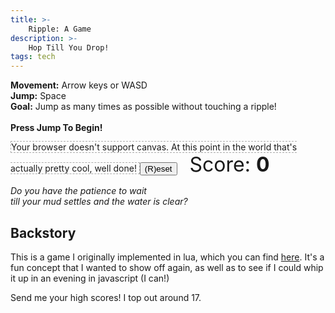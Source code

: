 ```yaml
---
title: >-
    Ripple: A Game
description: >-
    Hop Till You Drop!
tags: tech
---
```


<p>
    <b>Movement:</b> Arrow keys or WASD<br/>
    <b>Jump:</b> Space<br/>
    <b>Goal:</b> Jump as many times as possible without touching a ripple!<br/>
    <br/>
    <b>Press Jump To Begin!</b>
</p>

<canvas id="canvas"
        style="border:1px dashed #AAA"
        tabindex=0>
Your browser doesn't support canvas. At this point in the world that's actually
pretty cool, well done!
</canvas>
<button onclick="resetGame()">(R)eset</button>
<span style="font-size: 2rem; margin-left: 1rem;">Score:
    <span style="font-weight: bold" id="score">0</span>
</span>

<script type="text/javascript">

const palette = [
    "#264653",
    "#2A9D8F",
    "#E9C46A",
    "#F4A261",
    "#E76F51",
];

const width = 800;
const height = 600;

function hypotenuse(w, h) {
    return Math.sqrt(Math.pow(w, 2) + Math.pow(h, 2));
}

let canvas = document.getElementById("canvas");
canvas.width = width;
canvas.height = height;

let score = document.getElementById("score");

const whitelistedKeys = {
    "ArrowUp": {},
    "KeyW": {map: "ArrowUp"},
    "ArrowLeft": {},
    "KeyA": {map: "ArrowLeft"},
    "ArrowRight": {},
    "KeyD": {map: "ArrowRight"},
    "ArrowDown": {},
    "KeyS": {map: "ArrowDown"},
    "Space": {},
    "KeyR": {},
};

let keyboard = {};

canvas.addEventListener('keydown', (event) => {
    let keyInfo = whitelistedKeys[event.code];
    if (!keyInfo) return;

    let code = event.code;
    if (keyInfo.map) code = keyInfo.map;

    event.preventDefault();
    keyboard[code] = true;
});

canvas.addEventListener('keyup', (event) => {
    let keyInfo = whitelistedKeys[event.code];
    if (!keyInfo) return;

    let code = event.code;
    if (keyInfo.map) code = keyInfo.map;

    event.preventDefault();
    delete keyboard[code];
});

let ctx = canvas.getContext("2d");

let currTick;
let drops;

class Drop {
    constructor(x, y, bounces, color) {
        this.tick = currTick;
        this.x = x;
        this.y = y;
        this.thickness = (bounces+1) * 0.25;
        this.color = color ? color : palette[Math.floor(Math.random() * palette.length)];
        this.winner = false;

        this.maxRadius = hypotenuse(x, y);
        this.maxRadius = Math.max(this.maxRadius, hypotenuse(width-x, y));
        this.maxRadius = Math.max(this.maxRadius, hypotenuse(x, height-y));
        this.maxRadius = Math.max(this.maxRadius, hypotenuse(width-x, height-y));

        drops.push(this);

        if (bounces > 0) {
            new Drop(x, -y, bounces-1, this.color);
            new Drop(-x, y, bounces-1, this.color);
            new Drop((2*width)-x, y, bounces-1, this.color);
            new Drop(x, (2*height)-y, bounces-1, this.color);
        }
    }

    radius() { return currTick - this.tick; }

    draw() {
        ctx.beginPath();
        ctx.arc(this.x, this.y, this.radius(), 0, Math.PI * 2, false);
        ctx.closePath();
        ctx.lineWidth = this.thickness;
        ctx.strokeStyle = this.winner ? "#FF0000" : this.color;
        ctx.stroke();
    }

    canGC() {
        return this.radius() > this.maxRadius;
    }
}

const playerRadius = 10;
const playerMoveAccel = 0.5;
const playerMoveDecel = 0.7;
const playerMaxMoveSpeed = 4;
const playerJumpSpeed = 0.08;
const playerMaxHeight = 1;
const playerGravity = 0.01;

class Player{
    constructor(x, y, color) {
        this.x = x;
        this.y = y;
        this.z = 0;
        this.xVelocity = 0;
        this.yVelocity = 0;
        this.zVelocity = 0;
        this.color = color;
        this.falling = false;
        this.lastJumpHeight = 0;
        this.loser = false;
    }

    act() {
        if (keyboard["ArrowUp"]) {
            this.yVelocity = Math.max(-playerMaxMoveSpeed, this.yVelocity - playerMoveAccel);
        } else if (keyboard["ArrowDown"]) {
            this.yVelocity = Math.min(playerMaxMoveSpeed, this.yVelocity + playerMoveAccel);
        } else if (this.yVelocity > 0) {
            this.yVelocity = Math.max(0, this.yVelocity - playerMoveDecel);
        } else if (this.yVelocity < 0) {
            this.yVelocity = Math.min(0, this.yVelocity + playerMoveDecel);
        }

        this.y += this.yVelocity;
        this.y = Math.max(0+playerRadius, this.y);
        this.y = Math.min(height-playerRadius, this.y);

        if (keyboard["ArrowLeft"]) {
            this.xVelocity = Math.max(-playerMaxMoveSpeed, this.xVelocity - playerMoveAccel);
        } else if (keyboard["ArrowRight"]) {
            this.xVelocity = Math.min(playerMaxMoveSpeed, this.xVelocity + playerMoveAccel);
        } else if (this.xVelocity > 0) {
            this.xVelocity = Math.max(0, this.xVelocity - playerMoveDecel);
        } else if (this.xVelocity < 0) {
            this.xVelocity = Math.min(0, this.xVelocity + playerMoveDecel);
        }

        this.x += this.xVelocity;
        this.x = Math.max(0+playerRadius, this.x);
        this.x = Math.min(width-playerRadius, this.x);

        let jumpHeld = keyboard["Space"];

        if (jumpHeld && !this.falling && this.z < playerMaxHeight) {
            this.lastJumpHeight = 0;
            this.zVelocity = playerJumpSpeed;
        } else {
            this.zVelocity = Math.max(-playerJumpSpeed, this.zVelocity - playerGravity);
            this.falling = this.z > 0;
        }

        let prevZ = this.z;
        this.z = Math.max(0, this.z + this.zVelocity);
        this.lastJumpHeight = Math.max(this.z, this.lastJumpHeight);
    }

    draw() {
        let y = this.y - (this.z * 40);
        let radius = playerRadius * (this.z+1)

        // draw main
        ctx.beginPath();
        ctx.arc(this.x, y, radius, 0, Math.PI * 2, false);
        ctx.closePath();
        ctx.lineWidth = 0;
        ctx.fillStyle = this.color;
        ctx.fill();
        if (this.loser) {
            ctx.strokeStyle = '#FF0000';
            ctx.lineWidth = 2;
            ctx.stroke();
        }

        // draw shadow, if in the air
        if (this.z > 0) {
            let radius = Math.max(0, playerRadius * (1.2 - this.z));
            ctx.beginPath();
            ctx.arc(this.x, this.y, radius, 0, Math.PI * 2, false);
            ctx.closePath();
            ctx.lineWidth = 0;
            ctx.fillStyle = this.color+"33";
            ctx.fill();
        }
    }
}

let player;
let gameState;
let numJumps;

function resetGame() {
    currTick = 0;
    drops = [];
    player = new Player(width/2, height/2, palette[0]);
    gameState = 'play';
    numJumps = 0;
    canvas.focus();
}
resetGame();

let requestAnimationFrame =
    window.requestAnimationFrame ||
    window.mozRequestAnimationFrame ||
    window.webkitRequestAnimationFrame ||
    window.msRequestAnimationFrame;

function doTick() {
    if (keyboard['KeyR']) {
        resetGame();
    }

    if (gameState == 'play') {
        let playerPrevZ = player.z;
        player.act();
        if (playerPrevZ > 0 && player.z == 0) {
            let bounces = Math.floor((player.lastJumpHeight*1.8)+1);
            console.log("spawning drop with bounces:", bounces);
            new Drop(player.x, player.y, bounces);
        } else if (playerPrevZ == 0 && player.z > 0) {
            numJumps++;
        }
        score.innerHTML = numJumps;

        if (player.z == 0) {
            for (let i in drops) {
                let drop = drops[i];
                let dropRadius = drop.radius();
                if (dropRadius < playerRadius * 1.5) continue;
                let hs = Math.pow(drop.x-player.x, 2) + Math.pow(drop.y-player.y, 2);
                if (hs > Math.pow(playerRadius + dropRadius, 2)) {
                    continue;
                } else if (Math.sqrt(hs) <= Math.abs(dropRadius-playerRadius)) {
                    continue;
                } else {
                    console.log("game over");
                    drop.winner = true;
                    player.loser = true;
                    gameState = 'gameOver';
                }
            }
        }
    }

    drops = drops.filter(drop => !drop.canGC());

    ctx.clearRect(0, 0, canvas.width, canvas.height);
    drops.forEach(drop => drop.draw());
    player.draw()

    if (gameState == 'play') currTick++;
    requestAnimationFrame(doTick);
}
requestAnimationFrame(doTick);

</script>

_Do you have the patience to wait<br/>
till your mud settles and the water is clear?_

## Backstory

This is a game I originally implemented in lua, which you can find [here][orig].
It's a fun concept that I wanted to show off again, as well as to see if I could
whip it up in an evening in javascript (I can!)

Send me your high scores! I top out around 17.

[orig]: https://github.com/mediocregopher/ripple
